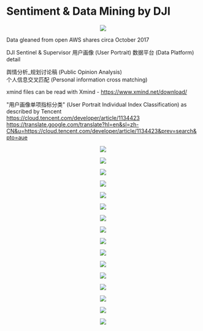 # Sentiment & Data Mining by DJI
<p align="center">
  <img src="https://github.com/MAVProxyUser/UserPortrait/blob/master/DJISpying.jpeg">
</p>
Data gleaned from open AWS shares circa October 2017

DJI Sentinel & Supervisor 用户画像 (User Portrait) 数据平台 (Data Platform) detail<br>

舆情分析_规划讨论稿 (Public Opinion Analysis)<br>
个人信息交叉匹配 (Personal information cross matching)<br>

xmind files can be read with Xmind - https://www.xmind.net/download/

"用户画像单项指标分类" (User Portrait Individual Index Classification)  as described by Tencent<br> 
https://cloud.tencent.com/developer/article/1134423<br>
https://translate.google.com/translate?hl=en&sl=zh-CN&u=https://cloud.tencent.com/developer/article/1134423&prev=search&pto=aue

<p align="center">
  <img src="https://github.com/MAVProxyUser/UserPortrait/blob/master/pics/YOU.png">
</p>
<p align="center">
  <img src="https://github.com/MAVProxyUser/UserPortrait/blob/master/pics/datacollection.png">
</p>
<p align="center">
  <img src="https://github.com/MAVProxyUser/UserPortrait/blob/master/pics/userportrait.png">
</p>
<p align="center">
  <img src="https://github.com/MAVProxyUser/UserPortrait/blob/master/pics/earlydays.png">
</p>
<p align="center">
  <img src="https://github.com/MAVProxyUser/UserPortrait/blob/master/pics/earlydays_cn.png">
</p>
<p align="center">
  <img src="https://github.com/MAVProxyUser/UserPortrait/blob/master/pics/consumers.png">
</p>
<p align="center">
  <img src="https://github.com/MAVProxyUser/UserPortrait/blob/master/pics/consumers_cn.png">
</p>
<p align="center">
  <img src="https://github.com/MAVProxyUser/UserPortrait/blob/master/pics/logsearch.png">
</p>
<p align="center">
  <img src="https://github.com/MAVProxyUser/UserPortrait/blob/master/pics/heatmap.png">
</p>
<p align="center">
  <img src="https://github.com/MAVProxyUser/UserPortrait/blob/master/pics/dailyflightstats.png">
</p>
<p align="center">
  <img src="https://github.com/MAVProxyUser/UserPortrait/blob/master/pics/ministry_of_information_security.png">
</p>
<p align="center">
  <img src="https://github.com/MAVProxyUser/UserPortrait/blob/master/pics/ministry_of_information_security_cn.png">
</p>
<p align="center">
  <img src="https://github.com/MAVProxyUser/UserPortrait/blob/master/pics/machinelearning.png">
</p>
<p align="center">
  <img src="https://github.com/MAVProxyUser/UserPortrait/blob/master/pics/machinelearning_cn.png">
</p>
<p align="center">
  <img src="https://github.com/MAVProxyUser/UserPortrait/blob/master/pics/breakuserbox.png">
</p>
<p align="center">
  <img src="https://github.com/MAVProxyUser/UserPortrait/blob/master/pics/breakuserbox_cn.png">
</p>


